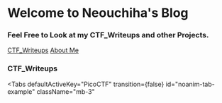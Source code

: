 # Welcome to Neouchiha's Blog

### Feel Free to Look at my CTF_Writeups and other Projects.

[CTF_Writeups](https://npranav7619.github.io/CTF_Writeups)
[About Me](https://npranav7619.github.io/Aboutme)


### CTF_Writeups


<Tabs
  defaultActiveKey="PicoCTF"
  transition={false}
  id="noanim-tab-example"
  className="mb-3"
>
  <Tab eventKey="PicoCTF" title="PicoCTF">
    <Sonnet />
  </Tab>
  <Tab eventKey="OvertheWire_Bandit" title="OvertheWire_Bandit">
    <Sonnet />
  </Tab>
</Tabs>
